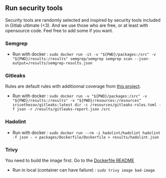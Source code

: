 ## Run security tools
Security tools are randomly selected and inspired by security tools included in Gitlab ultimate (<3).
And we use those who are free, or at least with opensource code.
Feel free to add some if you want.

### Semgrep
- Run with docker : `sudo docker run -it -v "${PWD}/packages:/src" -v "${PWD}/results:/results" semgrep/semgrep semgrep scan --json-output=/results/semgrep-results.json`

### Gitleaks
Rules are default rules with additionnal coverage from [this project](https://github.com/Aleridia/secrets-patterns-db).

- Run with docker : `sudo docker run -v "${PWD}/packages:/src" -v "${PWD}/results:/results" -v "${PWD}/resources:/resources" zricethezav/gitleaks:latest dir -c /resources/gitleaks-rules.toml -f json -r /results/gitleaks-report.json /src`

### Hadolint
- Run with docker : `sudo docker run --rm -i hadolint/hadolint hadolint -f json - < packages/Dockerfile/Dockerfile > results/hadolint.json`

### Trivy
You need to build the image first. Go to the [Dockerfile README](packages/Dockerfile/README.md)
- Run in local (container can have failure) : `sudo trivy image bad-image`